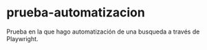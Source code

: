 # prueba-automatizacion

Prueba en la que hago automatización de una busqueda a través de Playwright. 
